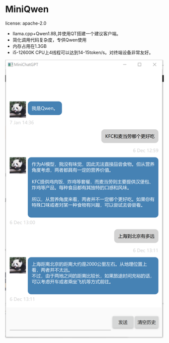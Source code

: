 # MiniQwen
license: apache-2.0
- llama.cpp+Qwen1.8B,并使用QT搭建一个建议客户端。
- 简化调用代码复杂度，专供Qwen使用
- 内存占用在1.3GB
- i5-12600K CPU上4线程可以达到14-15token/s。对终端设备非常友好。

<img src="./demo.png" alt="teaser_b" width="687" />
